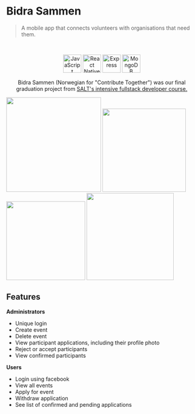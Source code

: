# Bidra Sammen
> A mobile app that connects volunteers with organisations that need them.
<br>
<p align="center">
  <a href="https://developer.mozilla.org/en-US/docs/Web/JavaScript" title="JavaScript"><img src="https://github.com/tomchen/stack-icons/blob/master/logos/javascript.svg" alt="JavaScript" width="48px" height="48px"></a>
  <a href="https://reactnative.dev/" title="React Native"><img src="https://github.com/tomchen/stack-icons/blob/master/logos/react.svg" alt="React Native" width="48px" height="48px"></a>
  <a href="https://expressjs.com/" title="Express"><img src="https://github.com/tomchen/stack-icons/blob/master/logos/express.svg" alt="Express" width="48px" height="48px"></a>
  <a href="https://www.mongodb.org/" title="MongoDB"><img src="https://github.com/tomchen/stack-icons/blob/master/logos/mongodb-icon.svg" alt="MongoDB" width="48px" height="48px">   </a>
</p>  

<p align="center">Bidra Sammen (Norwegian for "Contribute Together") was our final graduation project from <a href="https://salt.dev/">SALT's intensive fullstack developer course.</a></p>

<p>
  <img width="250" src="https://i.imgur.com/9IcDmxN.png" />
  <img width="220" src="https://i.imgur.com/21LaA9C.png" />
  <img width="208" src="https://i.imgur.com/LmNJgnZ.png" />
  <img width="230" src="https://i.imgur.com/Uvh5pgl.png" />
</p>


## Features

**Administrators**
* Unique login
* Create event
* Delete event
* View participant applications, including their profile photo
* Reject or accept participants
* View confirmed participants

**Users**
* Login using facebook
* View all events
* Apply for event
* Withdraw application
* See list of confirmed and pending applications
